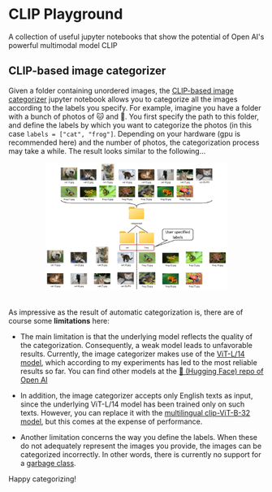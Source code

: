 # CLIP Playground
A collection of useful jupyter notebooks that show the potential of Open AI's powerful multimodal model CLIP

## CLIP-based image categorizer
Given a folder containing unordered images, the <a href="CLIP_based_image_categorizer.ipynb">CLIP-based image categorizer</a> jupyter notebook allows you to categorize all the images according to the labels you specify. For example, imagine you have a folder with a bunch of photos of :cat: and :frog:. You first specify the path to this folder, and define the labels by which you want to categorize the photos (in this case ```labels = ["cat", "frog"]```. Depending on your hardware (gpu is recommended here) and the number of photos, the categorization process may take a while. The result looks similar to the following...

<center>
<div style="width:400px ; height:70%">
  <img src="assets/image_categorizer/cats_frogs_classifier.jpg" width=90% height=90% class="center">
<div>
<br>
</center>

As impressive as the result of automatic categorization is, there are of course some **limitations** here: 

* The main limitation is that the underlying model reflects the quality of the categorization. Consequently, a weak model leads to unfavorable results. Currently, the image categorizer makes use of the <a href="https://huggingface.co/sentence-transformers/clip-ViT-L-14">ViT-L/14 model</a>, which according to my experiments has led to the most reliable results so far. You can find other models at the <a href="https://huggingface.co/openai">🤗 (Hugging Face) repo of Open AI</a>

* In addition, the image categorizer accepts only English texts as input, since the underlying ViT-L/14 model has been trained only on such texts. However, you can replace it with the <a href="https://huggingface.co/sentence-transformers/clip-ViT-B-32-multilingual-v1">multilingual clip-ViT-B-32 model</a>, but this comes at the expense of performance. 

* Another limitation concerns the way you define the labels. When these do not adequately represent the images you provide, the images can be categorized incorrectly. In other words, there is currently no support for a <a href="https://discuss.huggingface.co/t/how-to-create-other-garbage-class-for-classifier-e-g-covid-19-classifier/4249">garbage class</a>.

Happy categorizing!
